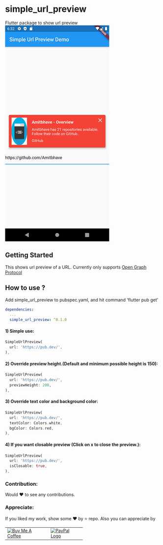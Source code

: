 # simple_url_preview

Flutter package to show url preview
![In Action](https://github.com/Amitbhave/flutter-simple-url-preview/blob/master/preview_in_action.png)

## Getting Started

This shows url preview of a URL.
Currently only supports [Open Graph Protocol](https://www.ogp.me/)

## How to use ?

Add simple_url_preview to pubspec.yaml, and hit command 'flutter pub get'
```yaml
dependencies:
  ...
  simple_url_preview: ^0.1.0
```

#### 1) **Simple use:**
```dart
SimpleUrlPreview(
  url: 'https://pub.dev/',
),
```

#### 2) **Override preview height.(Default and minimum possible height is 150):**
```dart
SimpleUrlPreview(
  url: 'https://pub.dev/',
  previewHeight: 200,
),
```

#### 3) **Override text color and background color:**
```dart
SimpleUrlPreview(
  url: 'https://pub.dev/',
  textColor: Colors.white,
  bgColor: Colors.red,
),
```

#### 4) **If you want closable preview (Click on x to close the preview.):**
```dart
SimpleUrlPreview(
  url: 'https://pub.dev/',
  isClosable: true,
),
```

### Contribution:

Would :heart: to see any contributions.

### Appreciate:
If you liked my work, show some :heart: by :star: repo.
Also you can appreciate by

<p>
 <table style="border-spacing: 5px 10px;">

 <tr>
  <td>
<a href="https://www.buymeacoffee.com/amitbhave10"><img src="https://cdn.buymeacoffee.com/buttons/default-orange.png" alt="Buy Me A Coffee" style="max-width:90%;" width="200" height="60"></a>
</td>

  <td style="margin: 10px">
<a href="https://paypal.me/amitbhave10"><img src="https://www.paypalobjects.com/webstatic/mktg/Logo/pp-logo-200px.png" alt="PayPal Logo"
style="max-width:90%;" width="200" height="60">
 </td>
 </tr>
 </table>
</p> 